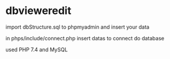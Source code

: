 # dbvieweredit

import dbStructure.sql to phpmyadmin and insert your data 

in phps/include/connect.php insert datas to connect do database

used PHP 7.4 and MySQL
